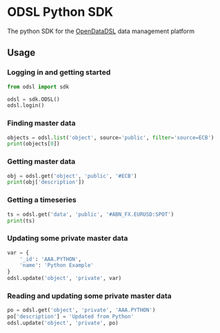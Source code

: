 # ODSL Python SDK

The python SDK for the [OpenDataDSL](https://opendatadsl.com) data management platform

## Usage

### Logging in and getting started

```python
from odsl import sdk

odsl = sdk.ODSL()
odsl.login()
```

### Finding master data

```python
objects = odsl.list('object', source='public', filter='source=ECB')
print(objects[0])
```

### Getting master data

```python
obj = odsl.get('object', 'public', '#ECB')
print(obj['description'])
```

### Getting a timeseries
```python
ts = odsl.get('data', 'public', '#ABN_FX.EURUSD:SPOT')
print(ts)
```

### Updating some private master data
```python
var = {
    '_id': 'AAA.PYTHON',
    'name': 'Python Example'
}
odsl.update('object', 'private', var)
```

### Reading and updating some private master data
```python
po = odsl.get('object', 'private', 'AAA.PYTHON')
po['description'] = 'Updated from Python'
odsl.update('object', 'private', po)
```
